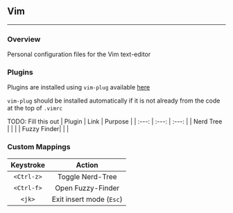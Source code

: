 ## Vim
---
### Overview
Personal configuration files for the Vim text-editor

### Plugins
Plugins are installed using `vim-plug` available [here](https://github.com/junegunn/vim-plug)

`vim-plug` should be installed automatically if it is not already from the code at the top of
`.vimrc`

TODO: Fill this out
| Plugin | Link | Purpose |
| :---: | :---: | :---: |
| Nerd Tree | | |
| Fuzzy Finder| | |

### Custom Mappings
| Keystroke | Action |
| :---: | :---: |
| `<Ctrl-z>` | Toggle Nerd-Tree |
| `<Ctrl-f>` | Open Fuzzy-Finder |
| `<jk>` | Exit insert mode (`Esc`) |
